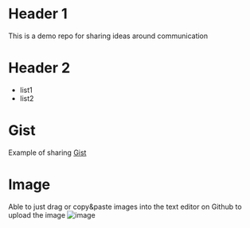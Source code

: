 # Header 1
This is a demo repo for sharing ideas around communication

# Header 2
* list1
* list2

# Gist
Example of sharing [Gist](https://gist.github.com/kitkhai/ea4cca7e3179a5f583f1c2ba898ef5f9)

# Image
Able to just drag or copy&paste images into the text editor on Github to upload the image
![image](https://user-images.githubusercontent.com/71968397/223064855-3632bf9f-49cc-4f1b-906a-2833900a4c06.png)

